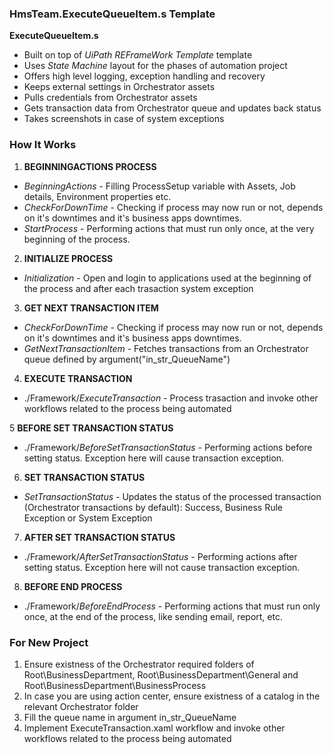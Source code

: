 ### HmsTeam.ExecuteQueueItem.s Template ###
**ExecuteQueueItem.s**

* Built on top of *UiPath REFrameWork Template* template
* Uses *State Machine* layout for the phases of automation project
* Offers high level logging, exception handling and recovery
* Keeps external settings in Orchestrator assets
* Pulls credentials from Orchestrator assets
* Gets transaction data from Orchestrator queue and updates back status
* Takes screenshots in case of system exceptions


### How It Works ###

1. **BEGINNINGACTIONS PROCESS**
 + *BeginningActions* - Filling ProcessSetup variable with Assets, Job details, Environment properties etc.
 + *CheckForDownTime* - Checking if process may now run or not, depends on it's downtimes and it's business apps downtimes.
 + *StartProcess* - Performing actions that must run only once, at the very beginning of the process.

2. **INITIALIZE PROCESS**
 + *Initialization* - Open and login to applications used at the beginning of the process and after each trasaction system exception

3. **GET NEXT TRANSACTION ITEM**
 + *CheckForDownTime* - Checking if process may now run or not, depends on it's downtimes and it's business apps downtimes.
 + *GetNextTransactionItem* - Fetches transactions from an Orchestrator queue defined by argument("in_str_QueueName")

4. **EXECUTE TRANSACTION**
 + ./Framework/*ExecuteTransaction* - Process trasaction and invoke other workflows related to the process being automated 

5 **BEFORE SET TRANSACTION STATUS**
 + ./Framework/*BeforeSetTransactionStatus* - Performing actions before setting status. Exception here will cause transaction exception.
 
6. **SET TRANSACTION STATUS**
 + *SetTransactionStatus* - Updates the status of the processed transaction (Orchestrator transactions by default): Success, Business Rule Exception or System Exception

7. **AFTER SET TRANSACTION STATUS**
 + ./Framework/*AfterSetTransactionStatus* - Performing actions after setting status. Exception here will not cause transaction exception.

8. **BEFORE END PROCESS**
 + ./Framework/*BeforeEndProcess* - Performing actions that must run only once, at the end of the process, like sending email, report, etc.


### For New Project ###

1. Ensure existness of the Orchestrator required folders of Root\BusinessDepartment, Root\BusinessDepartment\General and Root\BusinessDepartment\BusinessProcess
2. In case you are using action center, ensure existness of a catalog in the relevant Orchestrator folder
3. Fill the queue name in argument in_str_QueueName
4. Implement ExecuteTransaction.xaml workflow and invoke other workflows related to the process being automated